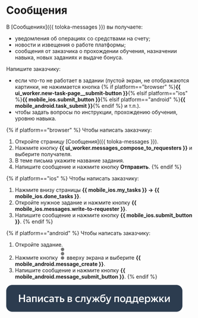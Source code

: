 # Сообщения

В [Сообщениях]({{ toloka-messages }}) вы получаете: 
- уведомления об операциях со средствами на счету;
- новости и извещения о работе платформы;
- сообщения от заказчика о прохождении обучения, назначении навыка, новых заданиях и выдаче бонуса.

Напишите заказчику:

- если что-то не работает в задании (пустой экран, не отображаются картинки, не нажимается кнопка {% if platform=="browser" %}**{{ ui_worker.new-task-page__submit-button }}**{% elsif platform=="ios" %}**{{ mobile_ios.submit_button }}**{% elsif platform=="android" %}**{{ mobile_android.task_submit }}**{% endif %} и т.п.).
- чтобы задать вопросы по инструкции, прохождению обучения, уровню навыка.

{% if platform=="browser" %}
Чтобы написать заказчику:
1. Откройте страницу [Сообщения]({{ toloka-messages }}).
1. Нажмите кнопку **{{ ui_worker.messages_compose_to_requesters }}** и выберите получателя.
1. В теме письма укажите название задания.
1. Напишите сообщение и нажмите кнопку **Отправить**.
{% endif %}

{% if platform=="ios" %}
Чтобы написать заказчику:
1. Нажмите внизу страницы **{{ mobile_ios.my_tasks }} → {{ mobile_ios.done_tasks }}**.
1. Откройте нужное задание и нажмите кнопку **{{ mobile_ios.messages.write-to-requester }}**.
1. Напишите сообщение и нажмите кнопку **{{ mobile_ios.submit_button }}**.
{% endif %}

{% if platform=="android" %}
Чтобы написать заказчику:
1. Откройте задание.
1. Нажмите кнопку ![](assets/dots_vertical.svg) вверху экрана и выберите **{{ mobile_android.message_create }}**.
1. Напишите сообщение и нажмите кнопку **{{ mobile_android.message_submit_button }}**.
{% endif %}

[![](assets/buttons/contact-support.svg)](troubleshooting/troubleshooting.md#not_working_properly)

